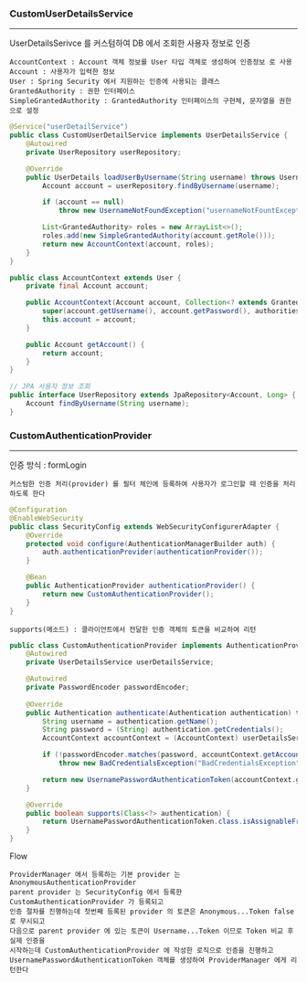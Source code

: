 ### CustomUserDetailsService

---

UserDetailsSerivce 를 커스텀하여 DB 에서 조회한 사용자 정보로 인증
    
    AccountContext : Account 객체 정보를 User 타입 객체로 생성하여 인증정보 로 사용
    Account : 사용자가 입력한 정보
    User : Spring Security 에서 지원하는 인증에 사용되는 클래스
    GrantedAuthority : 권한 인터페이스
    SimpleGrantedAuthority : GrantedAuthority 인터페이스의 구현체, 문자열을 권한으로 설정

```java
@Service("userDetailService")
public class CustomUserDetailService implements UserDetailsService {
    @Autowired
    private UserRepository userRepository;

    @Override
    public UserDetails loadUserByUsername(String username) throws UsernameNotFoundException {
        Account account = userRepository.findByUsername(username);

        if (account == null)
            throw new UsernameNotFoundException("usernameNotFountException");

        List<GrantedAuthority> roles = new ArrayList<>();
        roles.add(new SimpleGrantedAuthority(account.getRole()));
        return new AccountContext(account, roles);
    }
}

public class AccountContext extends User {
    private final Account account;

    public AccountContext(Account account, Collection<? extends GrantedAuthority> authorities) {
        super(account.getUsername(), account.getPassword(), authorities);
        this.account = account;
    }

    public Account getAccount() {
        return account;
    }
}

// JPA 사용자 정보 조회
public interface UserRepository extends JpaRepository<Account, Long> {
    Account findByUsername(String username);
}
```

### CustomAuthenticationProvider

---

인증 방식 : formLogin

    커스텀한 인증 처리(provider) 를 필터 체인에 등록하여 사용자가 로그인할 때 인증을 처리하도록 한다
    

```java
@Configuration
@EnableWebSecurity
public class SecurityConfig extends WebSecurityConfigurerAdapter {
    @Override
    protected void configure(AuthenticationManagerBuilder auth) {
        auth.authenticationProvider(authenticationProvider());
    }

    @Bean
    public AuthenticationProvider authenticationProvider() {
        return new CustomAuthenticationProvider();
    }
}
```

    supports(메소드) : 클라이언트에서 전달한 인증 객체의 토큰을 비교하여 리턴

```java
public class CustomAuthenticationProvider implements AuthenticationProvider {
    @Autowired
    private UserDetailsService userDetailsService;

    @Autowired
    private PasswordEncoder passwordEncoder;
    
    @Override
    public Authentication authenticate(Authentication authentication) throws AuthenticationException {
        String username = authentication.getName();
        String password = (String) authentication.getCredentials();
        AccountContext accountContext = (AccountContext) userDetailsService.loadUserByUsername(username);

        if (!passwordEncoder.matches(password, accountContext.getAccount().getPassword()))
            throw new BadCredentialsException("BadCredentialsException");

        return new UsernamePasswordAuthenticationToken(accountContext.getAccount(), null, accountContext.getAuthorities());
    }

    @Override
    public boolean supports(Class<?> authentication) {
        return UsernamePasswordAuthenticationToken.class.isAssignableFrom(authentication);
    }
}
```

Flow

    ProviderManager 에서 등록하는 기본 provider 는 AnonymousAuthenticationProvider
    parent provider 는 SecurityConfig 에서 등록한 CustomAuthenticationProvider 가 등록되고
    인증 절차를 진행하는데 첫번째 등록된 provider 의 토큰은 Anonymous...Token false 로 무시되고
    다음으로 parent provider 에 있는 토큰이 Username...Token 이므로 Token 비교 후 실제 인증을
    시작하는데 CustomAuthenticationProvider 에 작성한 로직으로 인증을 진행하고
    UsernamePasswordAuthenticationToken 객체를 생성하여 ProviderManager 에게 리턴한다